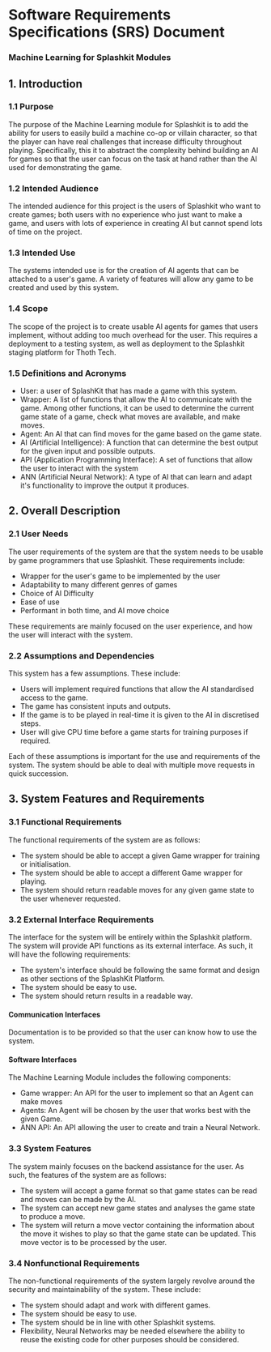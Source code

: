 # Software Requirements Specifications (SRS) Document

### Machine Learning for Splashkit Modules

## 1. Introduction

### 1.1 Purpose

The purpose of the Machine Learning module for Splashkit is to add the ability for users to easily
build a machine co-op or villain character, so that the player can have real challenges that
increase difficulty throughout playing. Specifically, this it to abstract the complexity behind
building an AI for games so that the user can focus on the task at hand rather than the AI used for
demonstrating the game.

### 1.2 Intended Audience

The intended audience for this project is the users of Splashkit who want to create games; 
both users with no experience who just want to make a game, and users with lots of 
experience in creating AI but cannot spend lots of time on the project.

### 1.3 Intended Use

The systems intended use is for the creation of AI agents that can be attached to a user's 
game. A variety of features will allow any game to be created and used by this system.

### 1.4 Scope

The scope of the project is to create usable AI agents for games that users implement, 
without adding too much overhead for the user. This requires a deployment to a testing 
system, as well as deployment to the Splashkit staging platform for Thoth Tech.

### 1.5 Definitions and Acronyms

- User: a user of SplashKit that has made a game with this system.
- Wrapper: A list of functions that allow the AI to communicate with the game. Among other
  functions, it can be used to determine the current game state of a game, check what moves 
  are available, and make moves.
- Agent: An AI that can find moves for the game based on the game state.
- AI (Artificial Intelligence): A function that can determine the best output for the given 
input and possible outputs.
- API (Application Programming Interface): A set of functions that allow the user to 
interact with the system
- ANN (Artificial Neural Network): A type of AI that can learn and adapt it's functionality 
to improve the output it produces.

## 2. Overall Description

### 2.1 User Needs

The user requirements of the system are that the system needs to be usable by game programmers that
use Splashkit. These requirements include:

- Wrapper for the user's game to be implemented by the user
- Adaptability to many different genres of games
- Choice of AI Difficulty
- Ease of use
- Performant in both time, and AI move choice

These requirements are mainly focused on the user experience, and how the user will interact with
the system.

### 2.2 Assumptions and Dependencies

This system has a few assumptions. These include:

- Users will implement required functions that allow the AI standardised access to the game.
- The game has consistent inputs and outputs.
- If the game is to be played in real-time it is given to the AI in discretised steps.
- User will give CPU time before a game starts for training purposes if required.

Each of these assumptions is important for the use and requirements of the system. The system should
be able to deal with multiple move requests in quick succession.

## 3. System Features and Requirements

### 3.1 Functional Requirements

The functional requirements of the system are as follows:

- The system should be able to accept a given Game wrapper for training or initialisation.
- The system should be able to accept a different Game wrapper for playing.
- The system should return readable moves for any given game state to the user whenever requested.

### 3.2 External Interface Requirements

The interface for the system will be entirely within the Splashkit platform. The system will 
provide API functions as its external interface. As such, it will have the following 
requirements:

- The system's interface should be following the same format and design as other sections of the
  SplashKit Platform.
- The system should be easy to use.
- The system should return results in a readable way.

#### **Communication Interfaces**

Documentation is to be provided so that the user can know how to use the system.

#### **Software Interfaces**

The Machine Learning Module includes the following components:

- Game wrapper: An API for the user to implement so that an Agent can make moves
- Agents: An Agent will be chosen by the user that works best with the given Game.
- ANN API: An API allowing the user to create and train a Neural Network.

### 3.3 System Features

The system mainly focuses on the backend assistance for the user. As such, the features of the
system are as follows:

- The system will accept a game format so that game states can be read and moves can be made by
  the AI.
- The system can accept new game states and analyses the game state to produce a move.
- The system will return a move vector containing the information about the move it 
wishes to play so that the game state can be updated. This move vector is to be processed 
by the user.

### 3.4 Nonfunctional Requirements

The non-functional requirements of the system largely revolve around the security 
and maintainability of the system. These include:

- The system should adapt and work with different games.
- The system should be easy to use.
- The system should be in line with other Splashkit systems.
- Flexibility, Neural Networks may be needed elsewhere the ability to reuse the existing 
code for other purposes should be considered.
